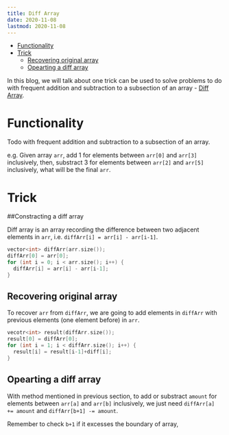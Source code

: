 ```yaml
---
title: Diff Array
date: 2020-11-08
lastmod: 2020-11-08
---
```


- [Functionality](#functionality)
- [Trick](#trick)
  - [Recovering original array](#recovering-original-array)
  - [Opearting a diff array](#opearting-a-diff-array)

In this blog, we will talk about one trick can be used to solve problems to do with frequent addition and subtraction to a subsection of an array  - [Diff Array](https://labuladong.gitbook.io/algo/suan-fa-si-wei-xi-lie/3.3-yi-xiang-bu-dao-xi-lie/cha-fen-ji-qiao).

# Functionality

Todo with frequent addition and subtraction to a subsection of an array.

e.g. Given array `arr`, add 1 for elements between  `arr[0]` and `arr[3]` inclusively, then, substract 3 for elements between  `arr[2]` and `arr[5]` inclusively, what will be the final `arr`.

# Trick

##Constracting a diff array

Diff array is an array recording the difference between two adjacent elements in `arr`, i.e. `diffArr[i] = arr[i] - arr[i-1]`.

```cpp
vector<int> diffArr(arr.size());
diffArr[0] = arr[0];
for (int i = 0; i < arr.size(); i++) {
  diffArr[i] = arr[i] - arr[i-1];
}
```

## Recovering original array

To recover `arr` from `diffArr`, we are going to add elements in `diffArr` with previous elements (one element before) in `arr`.

```cpp
vecotr<int> result(diffArr.size());
result[0] = diffArr[0];
for (int i = 1; i < diffArr.size(); i++) {
  result[i] = result[i-1]+diff[i];
}
```

## Opearting a diff array

With method mentioned in previous section, to add or substract `amount` for elements between `arr[a]` and `arr[b]` inclusively, we just need `diffArr[a] += amount` and `diffArr[b+1] -= amount`. 

Remember to check `b+1` if it excesses the boundary of array, 

